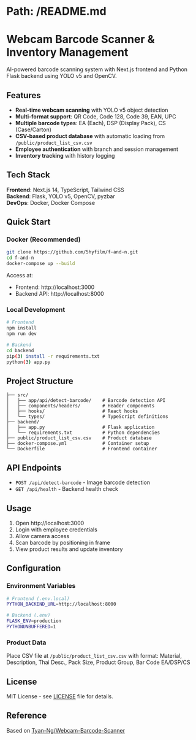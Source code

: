 # Path: /README.md

# Webcam Barcode Scanner & Inventory Management

AI-powered barcode scanning system with Next.js frontend and Python Flask backend using YOLO v5 and OpenCV.

## Features

- **Real-time webcam scanning** with YOLO v5 object detection
- **Multi-format support**: QR Code, Code 128, Code 39, EAN, UPC
- **Multiple barcode types**: EA (Each), DSP (Display Pack), CS (Case/Carton)
- **CSV-based product database** with automatic loading from `/public/product_list_csv.csv`
- **Employee authentication** with branch and session management
- **Inventory tracking** with history logging

## Tech Stack

**Frontend**: Next.js 14, TypeScript, Tailwind CSS  
**Backend**: Flask, YOLO v5, OpenCV, pyzbar  
**DevOps**: Docker, Docker Compose

## Quick Start

### Docker (Recommended)

```bash
git clone https://github.com/5hyfilm/f-and-n.git
cd f-and-n
docker-compose up --build
```

Access at:

- Frontend: http://localhost:3000
- Backend API: http://localhost:8000

### Local Development

```bash
# Frontend
npm install
npm run dev

# Backend
cd backend
pip(3) install -r requirements.txt
python(3) app.py
```

## Project Structure

```
├── src/
│   ├── app/api/detect-barcode/    # Barcode detection API
│   ├── components/headers/        # Header components
│   ├── hooks/                     # React hooks
│   └── types/                     # TypeScript definitions
├── backend/
│   ├── app.py                     # Flask application
│   └── requirements.txt           # Python dependencies
├── public/product_list_csv.csv    # Product database
├── docker-compose.yml             # Container setup
└── Dockerfile                     # Frontend container
```

## API Endpoints

- `POST /api/detect-barcode` - Image barcode detection
- `GET /api/health` - Backend health check

## Usage

1. Open http://localhost:3000
2. Login with employee credentials
3. Allow camera access
4. Scan barcode by positioning in frame
5. View product results and update inventory

## Configuration

### Environment Variables

```bash
# Frontend (.env.local)
PYTHON_BACKEND_URL=http://localhost:8000

# Backend (.env)
FLASK_ENV=production
PYTHONUNBUFFERED=1
```

### Product Data

Place CSV file at `/public/product_list_csv.csv` with format:
Material, Description, Thai Desc., Pack Size, Product Group, Bar Code EA/DSP/CS

## License

MIT License - see [LICENSE](LICENSE) file for details.

## Reference

Based on [Tyan-Ng/Webcam-Barcode-Scanner](https://github.com/Tyan-Ng/Webcam-Barcode-Scanner)
